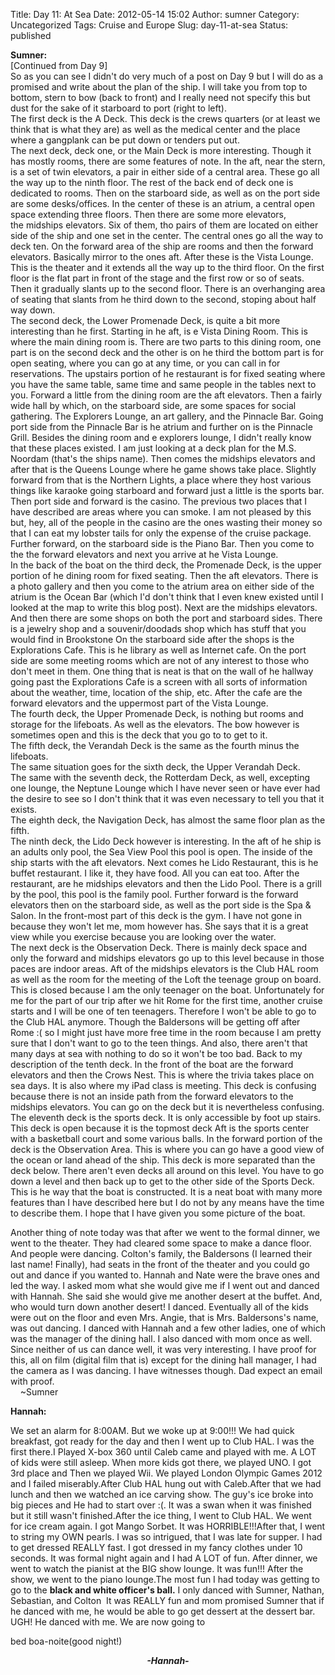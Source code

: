 Title: Day 11: At Sea
Date: 2012-05-14 15:02
Author: sumner
Category: Uncategorized
Tags: Cruise and Europe
Slug: day-11-at-sea
Status: published

**Sumner:**  
\[Continued from Day 9\]  
So as you can see I didn't do very much of a post on Day 9 but I will do
as a promised and write about the plan of the ship. I will take you from
top to bottom, stern to bow (back to front) and I really need not
specify this but dust for the sake of it starboard to port (right to
left).  
The first deck is the A Deck. This deck is the crews quarters (or at
least we think that is what they are) as well as the medical center and
the place where a gangplank can be put down or tenders put out.  
The next deck, deck one, or the Main Deck is more interesting. Though it
has mostly rooms, there are some features of note. In the aft, near the
stern, is a set of twin elevators, a pair in either side of a central
area. These go all the way up to the ninth floor. The rest of the back
end of deck one is dedicated to rooms. Then on the starboard side, as
well as on the port side are some desks/offices. In the center of these
is an atrium, a central open space extending three floors. Then there
are some more elevators, the midships elevators. Six of them, tho pairs
of them are located on either side of the ship and one set in the
center. The central ones go all the way to deck ten. On the forward area
of the ship are rooms and then the forward elevators. Basically mirror
to the ones aft. After these is the Vista Lounge. This is the theater
and it extends all the way up to the third floor. On the first floor is
the flat part in front of the stage and the first row or so of seats.
Then it gradually slants up to the second floor. There is an overhanging
area of seating that slants from he third down to the second, stoping
about half way down.  
The second deck, the Lower Promenade Deck, is quite a bit more
interesting than he first. Starting in he aft, is e Vista Dining Room.
This is where the main dining room is. There are two parts to this
dining room, one part is on the second deck and the other is on he third
the bottom part is for open seating, where you can go at any time, or
you can call in for reservations. The upstairs portion of he restaurant
is for fixed seating where you have the same table, same time and same
people in the tables next to you. Forward a little from the dining room
are the aft elevators. Then a fairly wide hall by which, on the
starboard side, are some spaces for social gathering. The Explorers
Lounge, an art gallery, and the Pinnacle Bar. Going port side from the
Pinnacle Bar is he atrium and further on is the Pinnacle Grill. Besides
the dining room and e explorers lounge, I didn't really know that these
places existed. I am just looking at a deck plan for the M.S. Noordam
(that's the ships name). Then comes the midships elevators and after
that is the Queens Lounge where he game shows take place. Slightly
forward from that is the Northern Lights, a place where they host
various things like karaoke going starboard and forward just a little is
the sports bar. Then port side and forward is the casino. The previous
two places that I have described are areas where you can smoke. I am not
pleased by this but, hey, all of the people in the casino are the ones
wasting their money so that I can eat my lobster tails for only the
expense of the cruise package. Further forward, on the starboard side is
the Piano Bar. Then you come to the the forward elevators and next you
arrive at he Vista Lounge.  
In the back of the boat on the third deck, the Promenade Deck, is the
upper portion of he dining room for fixed seating. Then the aft
elevators. There is a photo gallery and then you come to the atrium area
on either side of the atrium is the Ocean Bar (which I'd don't think
that I even knew existed until I looked at the map to write this blog
post). Next are the midships elevators. And then there are some shops on
both the port and starboard sides. There is a jewelry shop and a
souvenir/doodads shop which has stuff that you would find in Brookstone
On the starboard side after the shops is the Explorations Cafe. This is
he library as well as Internet cafe. On the port side are some meeting
rooms which are not of any interest to those who don't meet in them. One
thing that is neat is that on the wall of he hallway going past the
Explorations Cafe is a screen with all sorts of information about the
weather, time, location of the ship, etc. After the cafe are the forward
elevators and the uppermost part of the Vista Lounge.  
The fourth deck, the Upper Promenade Deck, is nothing but rooms and
storage for the lifeboats. As well as the elevators. The bow however is
sometimes open and this is the deck that you go to to get to it.  
The fifth deck, the Verandah Deck is the same as the fourth minus the
lifeboats.  
The same situation goes for the sixth deck, the Upper Verandah Deck.  
The same with the seventh deck, the Rotterdam Deck, as well, excepting
one lounge, the Neptune Lounge which I have never seen or have ever had
the desire to see so I don't think that it was even necessary to tell
you that it exists.  
The eighth deck, the Navigation Deck, has almost the same floor plan as
the fifth.  
The ninth deck, the Lido Deck however is interesting. In the aft of he
ship is an adults only pool, the Sea View Pool this pool is open. The
inside of the ship starts with the aft elevators. Next comes he Lido
Restaurant, this is he buffet restaurant. I like it, they have food. All
you can eat too. After the restaurant, are he midships elevators and
then the Lido Pool. There is a grill by the pool, this pool is the
family pool. Further forward is the forward elevators then on the
starboard side, as well as the port side is the Spa & Salon. In
the front-most part of this deck is the gym. I have not gone in because
they won't let me, mom however has. She says that it is a great view
while you exercise because you are looking over the water.  
The next deck is the Observation Deck. There is mainly deck space and
only the forward and midships elevators go up to this level because in
those paces are indoor areas. Aft of the midships elevators is the Club
HAL room as well as the room for the meeting of the Loft the teenage
group on board. This is closed because I am the only teenager on the
boat. Unfortunately for me for the part of our trip after we hit Rome
for the first time, another cruise starts and I will be one of ten
teenagers. Therefore I won't be able to go to the Club HAL anymore.
Though the Baldersons will be getting off after Rome :( so I might just
have more free time in the room because I am pretty sure that I don't
want to go to the teen things. And also, there aren't that many days at
sea with nothing to do so it won't be too bad. Back to my description of
the tenth deck. In the front of the boat are the forward elevators and
then the Crows Nest. This is where the trivia takes place on sea days.
It is also where my iPad class is meeting. This deck is confusing
because there is not an inside path from the forward elevators to the
midships elevators. You can go on the deck but it is nevertheless
confusing.  
The eleventh deck is the sports deck. It is only accessible by foot up
stairs. This deck is open because it is the topmost deck Aft is the
sports center with a basketball court and some various balls. In the
forward portion of the deck is the Observation Area. This is where you
can go have a good view of the ocean or land ahead of the ship. This
deck is more separated than the deck below. There aren't even decks all
around on this level. You have to go down a level and then back up to
get to the other side of the Sports Deck.  
This is he way that the boat is constructed. It is a neat boat with many
more features than I have described here but I do not by any means have
the time to describe them. I hope that I have given you some picture of
the boat.

Another thing of note today was that after we went to the formal dinner,
we went to the theater. They had cleared some space to make a dance
floor. And people were dancing. Colton's family, the Baldersons (I
learned their last name! Finally), had seats in the front of the theater
and you could go out and dance if you wanted to. Hannah and Nate were
the brave ones and led the way. I asked mom what she would give me if I
went out and danced with Hannah. She said she would give me another
desert at the buffet. And, who would turn down another desert! I danced.
Eventually all of the kids were out on the floor and even Mrs. Angie,
that is Mrs. Baldersons's name, was out dancing. I danced with Hannah
and a few other ladies, one of which was the manager of the dining hall.
I also danced with mom once as well. Since neither of us can dance well,
it was very interesting. I have proof for this, all on film (digital
film that is) except for the dining hall manager, I had the camera as I
was dancing. I have witnesses though. Dad expect an email with proof.  
    \~Sumner

**Hannah:**

We set an alarm for 8:00AM. But we woke up at 9:00!!! We had quick
breakfast, got ready for the day and then I went up to Club HAL. I was
the first there.I Played X-box 360 until Caleb came and played with me.
A LOT of kids were still asleep. When more kids got there, we played
UNO. I got 3rd place and Then we played Wii. We played London Olympic
Games 2012 and I failed miserably.After Club HAL hung out with
Caleb.After that we had lunch and then we watched an ice carving show.
The guy's ice broke into big pieces and He had to start over :(. It was
a swan when it was finished but it still wasn't finished.After the ice
thing, I went to Club HAL. We went for ice cream again. I got Mango
Sorbet. It was HORRIBLE!!!After that, I went to string my OWN pearls. I
was so intrigued, that I was late for supper. I had to get dressed
REALLY fast. I got dressed in my fancy clothes under 10 seconds. It was
formal night again and I had A LOT of fun. After dinner, we went to
watch the pianist at the BIG show lounge. It was fun!!! After the show,
we went to the piano lounge.The most fun I had today was getting to go
to the **black and white officer's ball.** I only danced with Sumner,
Nathan, Sebastian, and Colton  It was REALLY fun and mom promised Sumner
that if he danced with me, he would be able to go get dessert at the
dessert bar. UGH! He danced with me. We are now going to

bed boa-noite(good night!)  
  

<div align="CENTER">

***-Hannah-***

</div>
